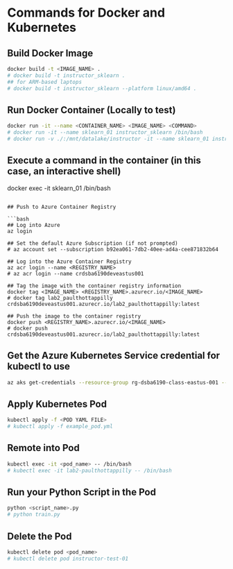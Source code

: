 # Commands for Docker and Kubernetes

## Build Docker Image

```bash
docker build -t <IMAGE_NAME> .
# docker build -t instructor_sklearn .
## for ARM-based laptops
# docker build -t instructor_sklearn --platform linux/amd64 .
```

## Run Docker Container (Locally to test)

```bash
docker run -it --name <CONTAINER_NAME> <IMAGE_NAME> <COMMAND> 
# docker run -it --name sklearn_01 instructor_sklearn /bin/bash
# docker run -v ./:/mnt/datalake/instructor -it --name sklearn_01 instructor_sklearn /bin/bash
```

## Execute a command in the container (in this case, an interactive shell)
docker exec -it sklearn_01 /bin/bash
```

## Push to Azure Container Registry

```bash
## Log into Azure
az login

## Set the default Azure Subscription (if not prompted)
# az account set --subscription b92ea061-7db2-40ee-ad4a-cee871832b64

## Log into the Azure Container Registry
az acr login --name <REGISTRY_NAME>
# az acr login --name crdsba6190deveastus001

## Tag the image with the container registry information
docker tag <IMAGE_NAME> <REGISTRY_NAME>.azurecr.io/<IMAGE_NAME>
# docker tag lab2_paulthottappilly crdsba6190deveastus001.azurecr.io/lab2_paulthottappilly:latest

## Push the image to the container registry
docker push <REGISTRY_NAME>.azurecr.io/<IMAGE_NAME>
# docker push crdsba6190deveastus001.azurecr.io/lab2_paulthottappilly:latest
```

## Get the Azure Kubernetes Service credential for kubectl to use
```bash
az aks get-credentials --resource-group rg-dsba6190-class-eastus-001 --name kub-dsba6190-class-dev-eastus-001 --overwrite-existing
```

## Apply Kubernetes Pod

```bash
kubectl apply -f <POD YAML FILE>
# kubectl apply -f example_pod.yml
```

## Remote into Pod 

```bash
kubectl exec -it <pod_name> -- /bin/bash
# kubectl exec -it lab2-paulthottappilly -- /bin/bash
```

## Run your Python Script in the Pod

```bash
python <script_name>.py
# python train.py
```

## Delete the Pod

```bash
kubectl delete pod <pod_name>
# kubectl delete pod instructor-test-01
```